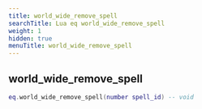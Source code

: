 ```yaml
---
title: world_wide_remove_spell
searchTitle: Lua eq world_wide_remove_spell
weight: 1
hidden: true
menuTitle: world_wide_remove_spell
---
```

## world_wide_remove_spell
```lua
eq.world_wide_remove_spell(number spell_id) -- void
```
